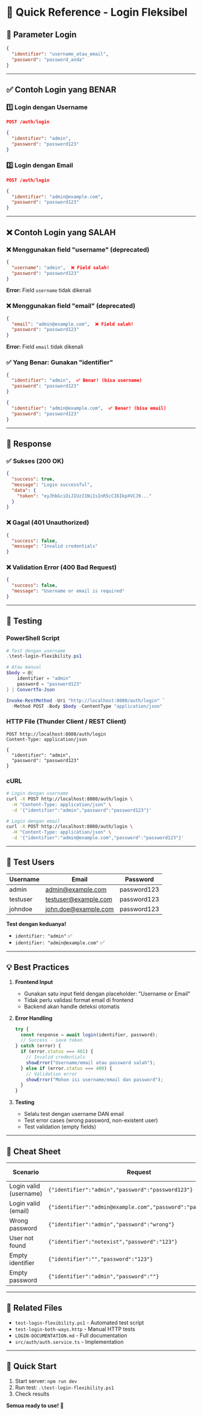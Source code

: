 # 🔐 Quick Reference - Login Fleksibel

## 📌 Parameter Login

```json
{
  "identifier": "username_atau_email",
  "password": "password_anda"
}
```

---

## ✅ Contoh Login yang BENAR

### 1️⃣ Login dengan Username
```json
POST /auth/login

{
  "identifier": "admin",
  "password": "password123"
}
```

### 2️⃣ Login dengan Email
```json
POST /auth/login

{
  "identifier": "admin@example.com",
  "password": "password123"
}
```

---

## ❌ Contoh Login yang SALAH

### ❌ Menggunakan field "username" (deprecated)
```json
{
  "username": "admin",  ❌ Field salah!
  "password": "password123"
}
```
**Error:** Field `username` tidak dikenali

### ❌ Menggunakan field "email" (deprecated)
```json
{
  "email": "admin@example.com",  ❌ Field salah!
  "password": "password123"
}
```
**Error:** Field `email` tidak dikenali

### ✅ Yang Benar: Gunakan "identifier"
```json
{
  "identifier": "admin",  ✅ Benar! (bisa username)
  "password": "password123"
}

{
  "identifier": "admin@example.com",  ✅ Benar! (bisa email)
  "password": "password123"
}
```

---

## 📝 Response

### ✅ Sukses (200 OK)
```json
{
  "success": true,
  "message": "Login successful",
  "data": {
    "token": "eyJhbGciOiJIUzI1NiIsInR5cCI6IkpXVCJ9..."
  }
}
```

### ❌ Gagal (401 Unauthorized)
```json
{
  "success": false,
  "message": "Invalid credentials"
}
```

### ❌ Validation Error (400 Bad Request)
```json
{
  "success": false,
  "message": "Username or email is required"
}
```

---

## 🧪 Testing

### PowerShell Script
```powershell
# Test dengan username
.\test-login-flexibility.ps1

# Atau manual
$body = @{
    identifier = "admin"
    password = "password123"
} | ConvertTo-Json

Invoke-RestMethod -Uri "http://localhost:8080/auth/login" `
  -Method POST -Body $body -ContentType "application/json"
```

### HTTP File (Thunder Client / REST Client)
```http
POST http://localhost:8080/auth/login
Content-Type: application/json

{
  "identifier": "admin",
  "password": "password123"
}
```

### cURL
```bash
# Login dengan username
curl -X POST http://localhost:8080/auth/login \
  -H "Content-Type: application/json" \
  -d '{"identifier":"admin","password":"password123"}'

# Login dengan email
curl -X POST http://localhost:8080/auth/login \
  -H "Content-Type: application/json" \
  -d '{"identifier":"admin@example.com","password":"password123"}'
```

---

## 👥 Test Users

| Username | Email | Password |
|----------|-------|----------|
| admin | admin@example.com | password123 |
| testuser | testuser@example.com | password123 |
| johndoe | john.doe@example.com | password123 |

**Test dengan keduanya!**
- `identifier: "admin"` ✅
- `identifier: "admin@example.com"` ✅

---

## 💡 Best Practices

1. **Frontend Input**
   - Gunakan satu input field dengan placeholder: "Username or Email"
   - Tidak perlu validasi format email di frontend
   - Backend akan handle deteksi otomatis

2. **Error Handling**
   ```javascript
   try {
     const response = await login(identifier, password);
     // Success - save token
   } catch (error) {
     if (error.status === 401) {
       // Invalid credentials
       showError("Username/email atau password salah");
     } else if (error.status === 400) {
       // Validation error
       showError("Mohon isi username/email dan password");
     }
   }
   ```

3. **Testing**
   - Selalu test dengan username DAN email
   - Test error cases (wrong password, non-existent user)
   - Test validation (empty fields)

---

## 🎯 Cheat Sheet

| Scenario | Request | Expected Response |
|----------|---------|-------------------|
| Login valid (username) | `{"identifier":"admin","password":"password123"}` | 200 OK + token |
| Login valid (email) | `{"identifier":"admin@example.com","password":"password123"}` | 200 OK + token |
| Wrong password | `{"identifier":"admin","password":"wrong"}` | 401 Unauthorized |
| User not found | `{"identifier":"notexist","password":"123"}` | 401 Unauthorized |
| Empty identifier | `{"identifier":"","password":"123"}` | 400 Bad Request |
| Empty password | `{"identifier":"admin","password":""}` | 400 Bad Request |

---

## 📂 Related Files

- `test-login-flexibility.ps1` - Automated test script
- `test-login-both-ways.http` - Manual HTTP tests
- `LOGIN-DOCUMENTATION.md` - Full documentation
- `src/auth/auth.service.ts` - Implementation

---

## 🚀 Quick Start

1. Start server: `npm run dev`
2. Run test: `.\test-login-flexibility.ps1`
3. Check results

**Semua ready to use!** 🎉
